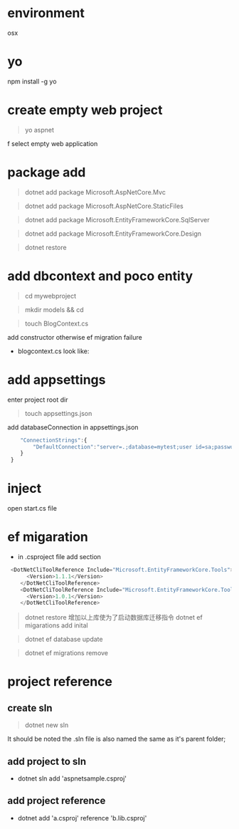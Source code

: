 # environment
osx
# yo
npm install -g yo
# create empty web project
> yo aspnet 

f select empty web application
# package add
> dotnet add package Microsoft.AspNetCore.Mvc

> dotnet add package Microsoft.AspNetCore.StaticFiles

> dotnet add package Microsoft.EntityFrameworkCore.SqlServer

> dotnet add package Microsoft.EntityFrameworkCore.Design

> dotnet restore

# add dbcontext and poco entity
> cd mywebproject

> mkdir models && cd

> touch BlogContext.cs

 add constructor otherwise ef migration failure

* blogcontext.cs look like:

# add appsettings
 enter project root dir

> touch appsettings.json 

 add databaseConnection in appsettings.json

```js {
    "ConnectionStrings":{
        "DefaultConnection":"server=.;database=mytest;user id=sa;password=*"
    }
 }
```
# inject
open start.cs file

# ef migaration
* in .csproject file add section
```js
 <DotNetCliToolReference Include="Microsoft.EntityFrameworkCore.Tools">
      <Version>1.1.1</Version>
    </DotNetCliToolReference>
    <DotNetCliToolReference Include="Microsoft.EntityFrameworkCore.Tools.DotNet">
      <Version>1.0.1</Version>
    </DotNetCliToolReference>
```
> dotnet restore
增加以上库使为了启动数据库迁移指令
> dotnet ef migarations add inital

> dotnet ef database update

> dotnet ef migrations remove

# project reference
## create sln 
> dotnet new sln

It should be noted the .sln file is also named the same as it's parent folder;
## add project to sln
* dotnet sln add 'aspnetsample.csproj'
## add project reference
* dotnet add 'a.csproj' reference 'b.lib.csproj'

